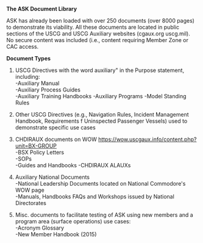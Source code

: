 **The ASK Document Library**

ASK has already been loaded with over 250 documents (over 8000 pages) to demonstrate its viability. All these documents are located in public sections of the USCG and USCG Auxiliary websites (cgaux.org uscg.mil). No secure content was included (i.e., content requiring Member Zone or CAC access.

**Document Types**

1. USCG Directives with the word auxiliary" in the Purpose statement, including:  
-Auxiliary Manual\
-Auxiliary Process Guides\
-Auxiliary Training Handbooks
-Auxiliary Programs 
-Model Standing Rules

2. Other USCG Directives (e.g., Navigation Rules, Incident Management Handbook, Requirements f Uninspected Passenger Vessels) used to demonstrate specific use cases

3. CHDIRAUX documents on WOW https://wow.uscgaux.info/content.php?unit=BX-GROUP   
-BSX Policy Letters\
-SOPs\
-Guides and Handbooks
-CHDIRAUX ALAUXs

4. Auxiliary National Documents\
-National Leadership Documents located on National Commodore's WOW page  
-Manuals, Handbooks FAQs and Workshops issued by National Directorates

5. Misc. documents to facilitate testing of ASK using new members and a program area (surface operations) use cases:\
-Acronym Glossary\
-New Member Handbook (2015)